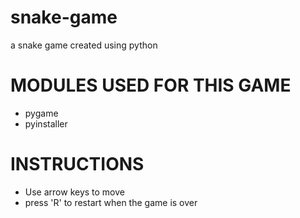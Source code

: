 # snake-game
a snake game created using python

# MODULES USED FOR THIS GAME

- pygame
- pyinstaller

# INSTRUCTIONS

- Use arrow keys to move
- press 'R' to restart when the game is over

